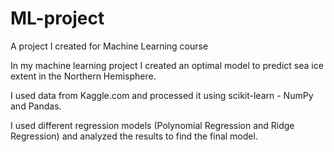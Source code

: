 # ML-project
A project I created for Machine Learning course

In my machine learning project I created an optimal model to predict sea ice extent in the Northern Hemisphere. 

I used data from Kaggle.com and processed it using scikit-learn - NumPy and Pandas.

I used different regression models (Polynomial Regression and Ridge Regression) and analyzed the results to find the final model. 
